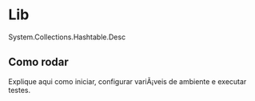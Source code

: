 ﻿# Lib

System.Collections.Hashtable.Desc

## Como rodar

Explique aqui como iniciar, configurar variÃ¡veis de ambiente e executar testes.

